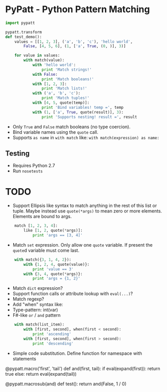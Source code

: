 # PyPatt - Python Pattern Matching

```python
import pypatt

pypatt.transform
def test_demo():
    values = [[1, 2, 3], ('a', 'b', 'c'), 'hello world',
        False, [4, 5, 6], (1, ['a', True, (0, )], 3)]

    for value in values:
        with match(value):
            with 'hello world':
                print 'Match strings!'
            with False:
                print 'Match booleans!'
            with [1, 2, 3]:
                print 'Match lists!'
            with ('a', 'b', 'c'):
                print 'Match tuples!'
            with [4, 5, quote(temp)]:
                print 'Bind variables! temp =', temp
            with (1, ['a', True, quote(result)], 3):
                print 'Supports nesting! result =', result
```

* Only `True` and `False` match booleans (no type coercion).
* Bind variable names using the `quote` call.
* Supports `as name` in `with match` like: `with match(expression) as name:`


## Testing

* Requires Python 2.7
* Run `nosetests`

# TODO

* Support Ellipsis like syntax to match anything in the rest of this list or
  tuple. Maybe instead use `quote(*args)` to mean zero or more elements.
  Elements are bound to args.

```python
    match [1, 2, 3, 4]:
        like [1, 2, quote(*args)]:
            print 'args == [3, 4]'
```

* Match `set` expression. Only allow one `quote` variable. If present the
  `quote`d variable must come last.

```python
    with match({3, 1, 4, 2}):
        with {1, 2, 4, quote(value)}:
            print 'value == 3'
        with {3, 4, quote(*args)}:
            print 'args = {1, 2}'
```

* Match `dict` expression?
* Support function calls or attribute lookup with `eval(...)`?
* Match regexp?
* Add "when" syntax like:
* Type-pattern: int(var)
* F#-like `or` / `and` pattern

```python
    with match(list_item):
        with [first, second], when(first < second):
            print 'ascending'
        with [first, second], when(first > second):
            print 'descending'
```

* Simple code substitution. Define function for namespace with statements

@pypatt.macro('first', 'tail')
def and(first, tail):
    if eval(expand(first)):
       return true
    else:
       return eval(expand(tail))

@pypatt.macrosub(and)
def test():
    return and(False, 1 / 0)
